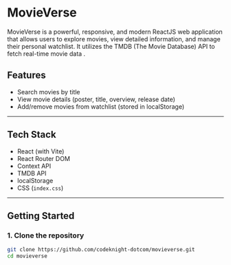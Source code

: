 #  MovieVerse

MovieVerse is a powerful, responsive, and modern ReactJS web application that allows users to explore movies, view detailed information, and manage their personal watchlist. It utilizes the TMDB (The Movie Database) API to fetch real-time movie data .

##  Features

- Search movies by title
- View movie details (poster, title, overview, release date)
- Add/remove movies from watchlist (stored in localStorage)

---

##  Tech Stack

- React (with Vite)
- React Router DOM
- Context API
- TMDB API
- localStorage
- CSS (`index.css`)

---

##  Getting Started

### 1. Clone the repository

```bash
git clone https://github.com/codeknight-dotcom/movieverse.git
cd movieverse